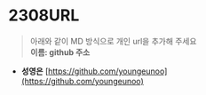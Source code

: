 # 2308URL
> 아래와 같이 MD 방식으로 개인 url을 추가해 주세요<br>
**이름: github 주소**

* **성영은** [https://github.com/youngeunoo](https://github.com/youngeunoo)

